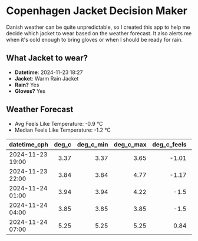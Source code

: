 
# Copenhagen Jacket Decision Maker

Danish weather can be quite unpredictable, so I created this app to help me decide which jacket to wear based on the weather forecast. 
It also alerts me when it's cold enough to bring gloves or when I should be ready for rain.

## What Jacket to wear?

- **Datetime**: 2024-11-23 18:27
- **Jacket**: Warm Rain Jacket
- **Rain?** Yes
- **Gloves?** Yes

## Weather Forecast
- Avg Feels Like Temperature: -0.9 °C
- Median Feels Like Temperature: -1.2 °C

| datetime_cph     |   deg_c |   deg_c_min |   deg_c_max |   deg_c_feels | weather   | wind   | rain   |
|:-----------------|--------:|------------:|------------:|--------------:|:----------|:-------|:-------|
| 2024-11-23 19:00 |    3.37 |        3.37 |        3.65 |         -1.01 | Clouds    | Medium | None   |
| 2024-11-23 22:00 |    3.84 |        3.84 |        4.77 |         -1.17 | Clouds    | High   | None   |
| 2024-11-24 01:00 |    3.94 |        3.94 |        4.22 |         -1.5  | Rain      | High   | Low    |
| 2024-11-24 04:00 |    3.85 |        3.85 |        3.85 |         -1.5  | Rain      | High   | Low    |
| 2024-11-24 07:00 |    5.25 |        5.25 |        5.25 |          0.84 | Rain      | High   | Low    |
        